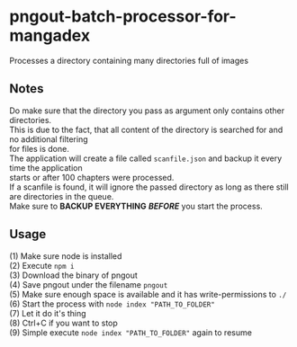# pngout-batch-processor-for-mangadex
Processes a directory containing many directories full of images

## Notes
Do make sure that the directory you pass as argument only contains other directories.  
This is due to the fact, that all content of the directory is searched for and no additional filtering  
for files is done.  
The application will create a file called `scanfile.json` and backup it every time the application  
starts or after 100 chapters were processed.  
If a scanfile is found, it will ignore the passed directory as long as there still are directories in the queue.  
Make sure to **BACKUP EVERYTHING** ***BEFORE*** you start the process.

## Usage
(1) Make sure node is installed  
(2) Execute `npm i`  
(3) Download the binary of pngout  
(4) Save pngout under the filename `pngout`  
(5) Make sure enough space is available and it has write-permissions to `./`  
(6) Start the process with `node index "PATH_TO_FOLDER"`  
(7) Let it do it's thing  
(8) Ctrl+C if you want to stop  
(9) Simple execute `node index "PATH_TO_FOLDER"` again to resume
